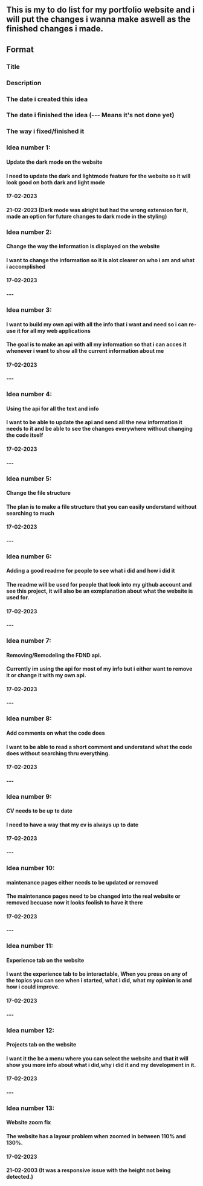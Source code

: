 ## This is my to do list for my portfolio website and i will put the changes i wanna make aswell as the finished changes i made.

## Format
### Title
### Description
### The date i created this idea
### The date i finished the idea (--- Means it's not done yet)
### The way i fixed/finished it


### Idea number 1:
#### Update the dark mode on the website
#### I need to update the dark and lightmode feature for the website so it will look good on both dark and light mode
#### 17-02-2023
#### 21-02-2023 (Dark mode was alright but had the wrong extension for it, made an option for future changes to dark mode in the styling)

### Idea number 2:
#### Change the way the information is displayed on the website
#### I want to change the information so it is alot clearer on who i am and what i accomplished
#### 17-02-2023
#### ---

### Idea number 3:
#### I want to build my own api with all the info that i want and need so i can re-use it for all my web applications
#### The goal is to make an api with all my information so that i can acces it whenever i want to show all the current information about me
#### 17-02-2023
#### ---

### Idea number 4:
#### Using the api for all the text and info
#### I want to be able to update the api and send all the new information it needs to it and be able to see the changes everywhere without changing the code itself
#### 17-02-2023
#### ---

### Idea number 5:
#### Change the file structure
#### The plan is to make a file structure that you can easily understand without searching to much
#### 17-02-2023
#### ---

### Idea number 6:
#### Adding a good readme for people to see what i did and how i did it
#### The readme will be used for people that look into my github account and see this project, it will also be an exmplanation about what the website is used for.
#### 17-02-2023
#### ---

### Idea number 7:
#### Removing/Remodeling the FDND api.
#### Currently im using the api for most of my info but i either want to remove it or change it with my own api.
#### 17-02-2023
#### ---

### Idea number 8:
#### Add comments on what the code does
#### I want to be able to read a short comment and understand what the code does without searching thru everything. 
#### 17-02-2023
#### ---

### Idea number 9:
#### CV needs to be up te date
#### I need to have a way that my cv is always up to date
#### 17-02-2023
#### ---

### Idea number 10:
####  maintenance pages either needs to be updated or removed 
#### The maintenance pages need to be changed into the real website or removed becuase now it looks foolish to have it there
#### 17-02-2023
#### ---

### Idea number 11:
#### Experience tab on the website
#### I want the experience tab to be interactable, When you press on any of the topics you can see when i started, what i did, what my opinion is and how i could improve.
#### 17-02-2023
#### ---

### Idea number 12:
####  Projects tab on the website 
#### I want it the be a menu where you can select the website and that it will show you more info about what i did,why i did it and my development in it.
#### 17-02-2023
#### ---

### Idea number 13:
#### Website zoom fix
#### The website has a layour problem when zoomed in between 110% and 130%.
#### 17-02-2023
#### 21-02-2003 (It was a responsive issue with the height not being detected.)